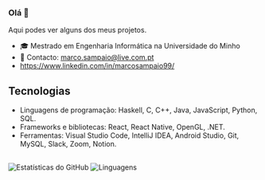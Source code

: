 ### Olá 👋


Aqui podes ver alguns dos meus projetos.

- 🎓 Mestrado em Engenharia Informática na Universidade do Minho 
- 📧 Contacto: marco.sampaio@live.com.pt
- https://www.linkedin.com/in/marcosampaio99/


## Tecnologias

- Linguagens de programação: Haskell, C, C++, Java, JavaScript, Python, SQL.
- Frameworks e bibliotecas: React, React Native, OpenGL, .NET.
- Ferramentas: Visual Studio Code, IntelliJ IDEA, Android Studio, Git, MySQL, Slack, Zoom, Notion.


##

![Estatísticas do GitHub](https://github-readme-stats.vercel.app/api?username=marcosampaio99&show_icons=true&theme=radical)
![Linguagens](https://github-readme-stats.vercel.app/api/top-langs/?username=marcosampaio99&layout=compact&theme=radical)



<!--
**marcosampaio99/marcosampaio99** é um repositório ✨ _especial_ ✨ porque seu `README.md` (este arquivo) aparece no seu perfil do GitHub.

Aqui estão algumas ideias para você começar:

- 🔭 Estou atualmente trabalhando em ...
- 🌱 Estou atualmente aprendendo ...
- 👯 Estou procurando colaborar em ...
- 🤔 Estou procurando ajuda com ...
- 💬 Pergunte-me sobre ...
- 📫 Como me encontrar: ...
- 😄 Pronomes: ...
- ⚡ Curiosidade: ...
-->
